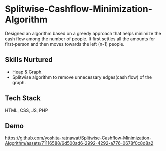 
# Splitwise-Cashflow-Minimization-Algorithm

Designed an algorithm based on a greedy approach that helps minimize the cash flow among the number of people.
It first settles all the amounts for first-person and then moves towards the left (n-1) people.


## Skills Nurtured

- Heap & Graph.
- Splitwise algorithm to remove unnecessary edges(cash flow) of the graph.

## Tech Stack
HTML, CSS, JS, PHP
## Demo
https://github.com/yoshita-ratnawat/Splitwise-Cashflow-Minimization-Algorithm/assets/71116588/6d500ad6-2992-4292-a776-0678f0c8d8a2

